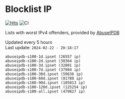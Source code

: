 # Blocklist IP

[![Hits](https://hits.seeyoufarm.com/api/count/incr/badge.svg?url=https%3A%2F%2Fgithub.com%2Fborestad%2Fblocklist-ip%2F&count_bg=%2379C83D&title_bg=%23555555&icon=&icon_color=%23E7E7E7&title=hits&edge_flat=false)](https://hits.seeyoufarm.com)  ![CI](https://img.shields.io/github/workflow/status/borestad/blocklist-ip/CI?style=flat-square)

Lists with worst IPv4 offenders, provided by [AbuseIPDB](https://www.abuseipdb.com/)

<!-- FOOTER-PLACEHOLDER -->
Updated every 5 hours<br>
Last update: `2024-02-22 - 20:18:17`
```
abuseipdb-s100-1d.ipset (26557 ip)
abuseipdb-s100-2d.ipset (30364 ip)
abuseipdb-s100-3d.ipset (32801 ip)
abuseipdb-s100-7d.ipset (37984 ip)
abuseipdb-s100-30d.ipset (59636 ip)
abuseipdb-s100-60d.ipset (81788 ip)
abuseipdb-s100-90d.ipset (105013 ip)
abuseipdb-s100-120d.ipset (125254 ip)
abuseipdb-s100-all.ipset (479827 ip)
```
